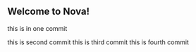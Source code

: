 ## Welcome to Nova!

this is in one commit

this is second commit
this is third commit
this is fourth commit
